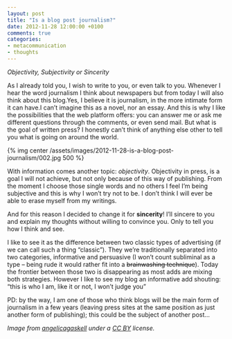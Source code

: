 ```yaml
---
layout: post
title: "Is a blog post journalism?"
date: 2012-11-28 12:00:00 +0100
comments: true
categories: 
- metacommunication
- thoughts
---
```


*Objectivity, Subjectivity or Sincerity*

As I already told you, I wish to write to you, or even talk to you. Whenever I hear the word journalism I think about newspapers but from today I will also think about this blog.Yes, I believe it is journalism, in the more intimate form it can have.I can’t imagine this as a novel, nor an essay. And this is why I like the possibilities that the web platform offers: you can answer me or ask me different questions through the comments, or even send mail. But what is the goal of written press? I honestly can’t think of anything else other to tell you what is going on around the world.

{% img center /assets/images/2012-11-28-is-a-blog-post-journalism/002.jpg 500 %}

With information comes another topic: *objectivity*.
Objectivity in press, is a goal I will not achieve, but not only because of this way of publishing. From the moment I choose those single words and no others I feel I’m being subjective and this is why I won’t try not to be. I don’t think I will ever be able to erase myself from my writings.

And for this reason I decided to change it for **sincerity**!
I’ll sincere to you and explain my thoughts without willing to convince you.
Only to tell you how I think and see.

I like to see it as the difference between two classic types of advertising (if we can call such a thing “classic”).
They we’re traditionally separated into two categories, informative and persuasive (I won’t count subliminal as a type – being rude it would rather fit into a <del>brainwashing technique</del>). Today the frontier between those two is disappearing as most adds are mixing both strategies. However I like to see my blog an informative add shouting: “this is who I am, like it or not, I won’t judge you”

PD: by the way, I am one of those who think blogs will be the main form of journalism in a few years (leaving press sites at the same position as just another form of publishing); this could be the subject of another post...

*Image from [angelicagaskell](http://www.flickr.com/photos/angelicagaskell/) under a [CC BY](http://creativecommons.org/licenses/by/3.0.) license.*
